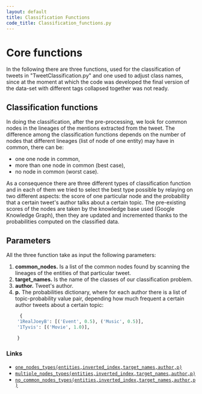 ```yaml
---
layout: default
title: Classification Functions
code_title: Classification_functions.py
---
```

# Core functions

In the following there are three functions, used for the classification of tweets in "TweetClassification.py" and one used to adjust class names, since at the moment at which the code was developed the final version of the data-set with different tags collapsed together was not ready.

## Classification functions
In doing the classification, after the pre-processing, we look for common nodes in the lineages of the mentions extracted from the tweet. The difference among the classification functions depends on the number of nodes that different lineages (list of node of one entity)
may have in common, there can be:
- one one node in common,
- more than one node in common (best case),
- no node in common (worst case).

As a consequence there are three different types of classification function and in each of them we tried to select the best type possible by relaying on two different aspects: the score of one particular node and the probability that a certain tweet's author talks about a certain topic. The pre-existing scores of the
nodes are taken by the knowledge base used (Google Knowledge Graph), then they are updated and incremented thanks to the probabilities computed on the classified data.

## Parameters

All the three function take as input the following parameters:

1. **common_nodes.** Is a list of the common nodes found by scanning the lineages of the entities of that particular tweet.
2. **target_names.** Is the name of the classes of our classification problem.
3. **author.** Tweet's author.
4. **p.** The probabilities dictionary, where for each author there is a list of topic-probability value pair, depending how much frequent a certain author tweets about a certain topic:

```python
     {
    '1RealJoeyB': [('Event', 0.5), ('Music', 0.5)], 
    '1Tyvis': [('Movie', 1.0)], 
    
    }
```
### Links

- [```one_nodes_types(entities,inverted_index,target_names,author,p)``` ](/pages/one.html)
- [```multiple_nodes_types(entities,inverted_index,target_names,author,p)``` ](/pages/multiple.html)
- [```no_common_nodes_types(entities,inverted_index,target_names,author,p)``` ](/pages/none.html)
    
